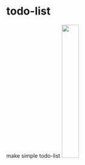 # todo-list

make simple todo-list
<img src="[https://user-images.githubusercontent.com/86299528/161548444-dfb4b69e-61fb-45bf-8b87-37749c0c5976.gif](https://user-images.githubusercontent.com/86299528/188295422-0d9db9dc-ca7d-40e5-96a5-b7efb7754324.gif)" width="30%" height="30%"/>
